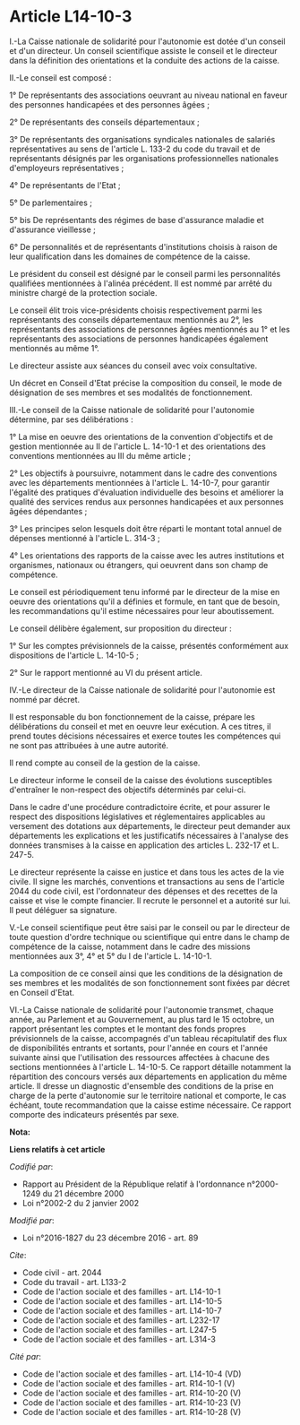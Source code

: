# Article L14-10-3

I.-La Caisse nationale de solidarité pour l'autonomie est dotée d'un conseil et d'un directeur. Un conseil scientifique
assiste le conseil et le directeur dans la définition des orientations et la conduite des actions de la caisse. 

II.-Le conseil est composé : 

1° De représentants des associations oeuvrant au niveau national en faveur des personnes handicapées et des personnes
âgées ; 

2° De représentants des conseils départementaux ; 

3° De représentants des organisations syndicales nationales de salariés représentatives au sens de l'article L. 133-2 du code
du travail et de représentants désignés par les organisations professionnelles nationales d'employeurs représentatives ; 

4° De représentants de l'Etat ; 

5° De parlementaires ; 

5° bis De représentants des régimes de base d'assurance maladie et d'assurance vieillesse ; 

6° De personnalités et de représentants d'institutions choisis à raison de leur qualification dans les domaines de compétence
de la caisse. 

Le président du conseil est désigné par le conseil parmi les personnalités qualifiées mentionnées à l'alinéa précédent. Il
est nommé par arrêté du ministre chargé de la protection sociale. 

Le conseil élit trois vice-présidents choisis respectivement parmi les représentants des conseils départementaux mentionnés
au 2°, les représentants des associations de personnes âgées mentionnés au 1° et les représentants des associations de
personnes handicapées également mentionnés au même 1°. 

Le directeur assiste aux séances du conseil avec voix consultative. 

Un décret en Conseil d'Etat précise la composition du conseil, le mode de désignation de ses membres et ses modalités de
fonctionnement. 

III.-Le conseil de la Caisse nationale de solidarité pour l'autonomie détermine, par ses délibérations : 

1° La mise en oeuvre des orientations de la convention d'objectifs et de gestion mentionnée au II de l'article L. 14-10-1 et
des orientations des conventions mentionnées au III du même article ; 

2° Les objectifs à poursuivre, notamment dans le cadre des conventions avec les départements mentionnées à l'article L.
14-10-7, pour garantir l'égalité des pratiques d'évaluation individuelle des besoins et améliorer la qualité des services
rendus aux personnes handicapées et aux personnes âgées dépendantes ; 

3° Les principes selon lesquels doit être réparti le montant total annuel de dépenses mentionné à l'article L. 314-3 ; 

4° Les orientations des rapports de la caisse avec les autres institutions et organismes, nationaux ou étrangers, qui
oeuvrent dans son champ de compétence. 

Le conseil est périodiquement tenu informé par le directeur de la mise en oeuvre des orientations qu'il a définies et
formule, en tant que de besoin, les recommandations qu'il estime nécessaires pour leur aboutissement. 

Le conseil délibère également, sur proposition du directeur : 

1° Sur les comptes prévisionnels de la caisse, présentés conformément aux dispositions de l'article L. 14-10-5 ; 

2° Sur le rapport mentionné au VI du présent article. 

IV.-Le directeur de la Caisse nationale de solidarité pour l'autonomie est nommé par décret. 

Il est responsable du bon fonctionnement de la caisse, prépare les délibérations du conseil et met en oeuvre leur exécution.
A ces titres, il prend toutes décisions nécessaires et exerce toutes les compétences qui ne sont pas attribuées à une autre
autorité. 

Il rend compte au conseil de la gestion de la caisse. 

Le directeur informe le conseil de la caisse des évolutions susceptibles d'entraîner le non-respect des objectifs déterminés
par celui-ci. 

Dans le cadre d'une procédure contradictoire écrite, et pour assurer le respect des dispositions législatives et
réglementaires applicables au versement des dotations aux départements, le directeur peut demander aux départements les
explications et les justificatifs nécessaires à l'analyse des données transmises à la caisse en application des articles L.
232-17 et L. 247-5. 

Le directeur représente la caisse en justice et dans tous les actes de la vie civile. Il signe les marchés, conventions et
transactions au sens de l'article 2044 du code civil, est l'ordonnateur des dépenses et des recettes de la caisse et vise le
compte financier. Il recrute le personnel et a autorité sur lui. Il peut déléguer sa signature. 

V.-Le conseil scientifique peut être saisi par le conseil ou par le directeur de toute question d'ordre technique ou
scientifique qui entre dans le champ de compétence de la caisse, notamment dans le cadre des missions mentionnées aux 3°, 4°
et 5° du I de l'article L. 14-10-1. 

La composition de ce conseil ainsi que les conditions de la désignation de ses membres et les modalités de son fonctionnement
sont fixées par décret en Conseil d'Etat. 

VI.-La Caisse nationale de solidarité pour l'autonomie transmet, chaque année, au Parlement et au Gouvernement, au plus tard
le 15 octobre, un rapport présentant les comptes et le montant des fonds propres prévisionnels de la caisse,  accompagnés
d'un tableau récapitulatif des flux de disponibilités  entrants et sortants, pour l'année en cours et l'année suivante ainsi
que l'utilisation des ressources affectées à chacune des sections mentionnées à l'article L. 14-10-5. Ce rapport détaille
notamment la répartition des concours versés aux départements en application du même article. Il dresse un diagnostic
d'ensemble des conditions de la prise en charge de la perte d'autonomie sur le territoire national et comporte, le cas
échéant, toute recommandation que la caisse estime nécessaire. Ce rapport comporte des indicateurs présentés par sexe.

**Nota:**



**Liens relatifs à cet article**

_Codifié par_:

  - Rapport au Président de la République relatif à l'ordonnance n°2000-1249 du 21 décembre 2000
  - Loi n°2002-2 du 2 janvier 2002

_Modifié par_:

  - Loi n°2016-1827 du 23 décembre 2016 - art. 89

_Cite_:

  - Code civil - art. 2044
  - Code du travail - art. L133-2
  - Code de l'action sociale et des familles - art. L14-10-1
  - Code de l'action sociale et des familles - art. L14-10-5
  - Code de l'action sociale et des familles - art. L14-10-7
  - Code de l'action sociale et des familles - art. L232-17
  - Code de l'action sociale et des familles - art. L247-5
  - Code de l'action sociale et des familles - art. L314-3

_Cité par_:

  - Code de l'action sociale et des familles - art. L14-10-4 (VD)
  - Code de l'action sociale et des familles - art. R14-10-1 (V)
  - Code de l'action sociale et des familles - art. R14-10-20 (V)
  - Code de l'action sociale et des familles - art. R14-10-23 (V)
  - Code de l'action sociale et des familles - art. R14-10-28 (V)
